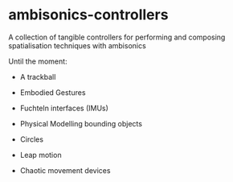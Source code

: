 # ambisonics-controllers
A collection of tangible controllers for performing and composing spatialisation techniques with ambisonics

Until the moment: 

- A trackball

- Embodied Gestures

- Fuchteln interfaces (IMUs)

- Physical Modelling bounding objects

- Circles

- Leap motion

- Chaotic movement devices








